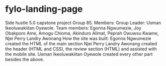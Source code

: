 # fylo-landing-page
Side hustle 5.0 capstone project Group 85.
Members:
Group Leader: Usman Ikeoluwakiitan Oyewole. 
Team members: Egonna Ngwumezie, Joy Obakporo Ame, Amogu Chioma, Akinduro Alimat, Peprah Owuwsu Kwame, Njei Perry Landry Awonang 
How the site was built:
Egonna Ngwumezie created the HTML of the main section
Njei Perry Landry Awonang created the header (HTML and CSS), the review section (HTML) and assisted with the mobile site.
Usman Ikeoluwakiitan Oyewole created every other part besides the above.
